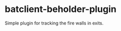 batclient-beholder-plugin
=========================

Simple plugin for tracking the fire walls in exits.
